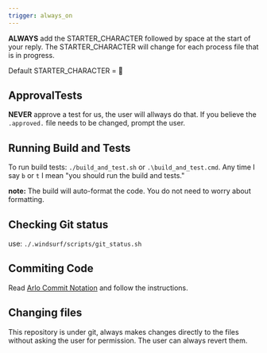 ```yaml
---
trigger: always_on
---
```


**ALWAYS** add the STARTER_CHARACTER followed by space at the start of your reply. 
The STARTER_CHARACTER will change for each process file that is in progress.

Default STARTER_CHARACTER = 🧩


## ApprovalTests

**NEVER** approve a test for us, the user will allways do that. If you believe the `.approved.` file needs to be changed, prompt the user.


## Running Build and Tests

To run build tests: `./build_and_test.sh` or `.\build_and_test.cmd`. Any time I say `b` or `t` I mean "you should run the build and tests."

**note:** The build will auto-format the code.
You do not need to worry about formatting.

## Checking Git status

use: `./.windsurf/scripts/git_status.sh`


## Commiting Code

Read [Arlo Commit Notation](../ArloCommitNotation.process.md) and follow the instructions.

## Changing files

This repository is under git, always makes changes directly to the files without asking the user for permission. The user can always revert them.